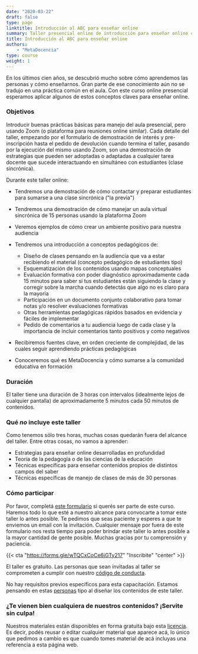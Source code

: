 ```yaml
---
date: "2020-03-22"
draft: false
type: page
linktitle: Introducción al ABC para enseñar online
summary: Taller presencial online de introducción para enseñar online cualquier tema
title: Introducción al ABC para enseñar online
authors: 
    - "MetaDocencia"
type: course
weight: 1
---
```


En los últimos cien años, se descubrió mucho sobre cómo aprendemos las personas y cómo enseñarnos. Gran parte de ese conocimiento aún no se tradujo en una práctica común en el aula. Con este curso online presencial esperamos aplicar algunos de estos conceptos claves para enseñar online.

### Objetivos 

Introducir buenas prácticas básicas para manejo del aula presencial, pero usando Zoom (o plataforma para reuniones online similar). Cada detalle del taller, empezando por el formulario de demostración de interés y pre-inscripción hasta el pedido de devolución cuando termina el taller, pasando por la ejecución del mismo usando Zoom, son una demostración de estrategias que pueden ser adoptadas o adaptadas a cualquier tarea docente que sucede interactuando en simultáneo con estudiantes (clase sincrónica).

Durante este taller online:

* Tendremos una demostración de cómo contactar y preparar estudiantes para sumarse a una clase sincrónica ("la previa")

* Tendremos una demostración de cómo manejar un aula virtual sincrónica de 15 personas usando la plataforma Zoom

* Veremos ejemplos de cómo crear un ambiente positivo para nuestra audiencia

* Tendremos una introducción a conceptos pedagógicos de:  
  - Diseño de clases pensando en la audiencia que va a estar recibiendo el material (concepto pedagógico de estudiantes tipo)
  - Esquematización de los contenidos usando mapas conceptuales
  - Evaluación formativa con poder diagnóstico aproximadamente cada 15 minutos para saber si tus estudiantes están siguiendo la clase y corregir sobre la marcha cuando detectás que algo no es claro para la mayoría  
  - Participación en un documento conjunto colaborativo para tomar notas y/o resolver evaluaciones formativas
  - Otras herramientas pedagógicas rápidos basados en evidencia y fáciles de implementar
  - Pedido de comentarios a tu audiencia luego de cada clase y la importancia de incluir comentarios tanto positivos y como negativos

* Recibiremos fuentes clave, en orden creciente de complejidad, de las cuales seguir aprendiendo prácticas pedagógicas

* Conoceremos qué es MetaDocencia y cómo sumarse a la comunidad educativa en formación

### Duración

El taller tiene una duración de 3 horas con intervalos (idealmente lejos de cualquier pantalla) de aproximadamente 5 minutos cada 50 minutos de contenidos.

### Qué _no_ incluye este taller

Como tenemos sólo tres horas, muchas cosas quedarán fuera del alcance del taller. Entre otras cosas, no vamos a aprender:

* Estrategias para enseñar online desarrolladas en profundidad
* Teoría de la pedagogía o de las ciencias de la educación
* Técnicas específicas para enseñar contenidos propios de distintos campos del saber
* Técnicas específicas de manejo de clases de más de 30 personas

### Cómo participar 

Por favor, completá [este formulario](https://forms.gle/wTQCxCoCe6jGTy217) si querés ser parte de este curso. Haremos todo lo que esté a nuestro alcance para convocarte a tomar este taller lo antes posible. Te pedimos que seas paciente y esperes a que te enviemos un email con la invitación. Cualquier mensaje por fuera de este formulario nos resta tiempo para poder brindar este taller lo antes posible a la mayor cantidad de gente posible. Muchas gracias por tu comprensión y paciencia.

{{< cta "https://forms.gle/wTQCxCoCe6jGTy217" "Inscribite" "center" >}}

El taller es gratuito. Las personas que sean invitadas al taller se comprometen a cumplir con nuestro [código de conducta](cdc.html).

No hay requisitos previos específicos para esta capacitación. Estamos pensando en estas [personas](personas-abc.md) tipo al diseñar los contenidos de este taller.

### ¿Te vienen bien cualquiera de nuestros contenidos? ¡Servite sin culpa!

Nuestros materiales están disponibles en forma gratuita bajo esta [licencia](https://creativecommons.org/licenses/by/2.0/deed.es_ES). Es decir, podés reusar o editar cualquier material que aparece acá, lo único que pedimos a cambio es que cuando tomes material de acá incluyas una referencia a esta página web.
